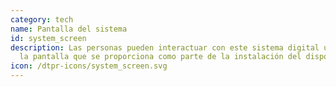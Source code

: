 ```yaml
---
category: tech
name: Pantalla del sistema
id: system_screen
description: Las personas pueden interactuar con este sistema digital utilizando
  la pantalla que se proporciona como parte de la instalación del dispositivo.
icon: /dtpr-icons/system_screen.svg
---
```

